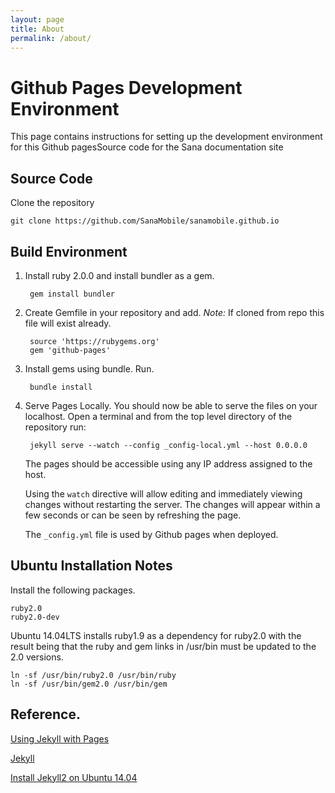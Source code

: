 ```yaml
---
layout: page
title: About
permalink: /about/
---
```

# Github Pages Development Environment
This page contains instructions for setting up the development environment
for this Github pagesSource code for the Sana documentation site

## Source Code
Clone the repository

    git clone https://github.com/SanaMobile/sanamobile.github.io

## Build Environment

1. Install ruby 2.0.0 and install bundler as a gem.

        gem install bundler

2. Create Gemfile in your repository and add. *Note:* If cloned from 
repo this file will exist already.
        
        source 'https://rubygems.org'
        gem 'github-pages'

3. Install gems using bundle. Run. 

        bundle install

4. Serve Pages Locally. You should now be able to serve the files on 
your localhost. Open a terminal and from the top level directory of the 
repository run:

        jekyll serve --watch --config _config-local.yml --host 0.0.0.0

    The pages should be accessible using any IP address assigned to the
    host.
    
    Using the ```watch``` directive will allow editing and immediately 
    viewing changes without restarting the server. The changes will 
    appear within a few seconds or can be seen by refreshing the page.

    The ```_config.yml``` file is used by Github pages when deployed.

## Ubuntu Installation Notes
Install the following packages.
    
    ruby2.0
    ruby2.0-dev
    
Ubuntu 14.04LTS installs ruby1.9 as a dependency for ruby2.0 with the 
result being that the ruby and gem links in /usr/bin must be updated to
the 2.0 versions.

    ln -sf /usr/bin/ruby2.0 /usr/bin/ruby
    ln -sf /usr/bin/gem2.0 /usr/bin/gem


## Reference.
[Using Jekyll with Pages](https://help.github.com/articles/using-jekyll-with-pages/)

[Jekyll](http://jekyllrb.com/)

[Install Jekyll2 on Ubuntu 14.04](http://michaelchelen.net/81fa/install-jekyll-2-ubuntu-14-04/)
